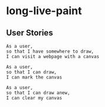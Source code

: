 # long-live-paint

## User Stories ##

```
As a user,
so that I have somewhere to draw,
I can visit a webpage with a canvas

As a user,
so that I can draw,
I can mark the canvas

As a user,
so that I can draw anew,
I can clear my canvas
```
